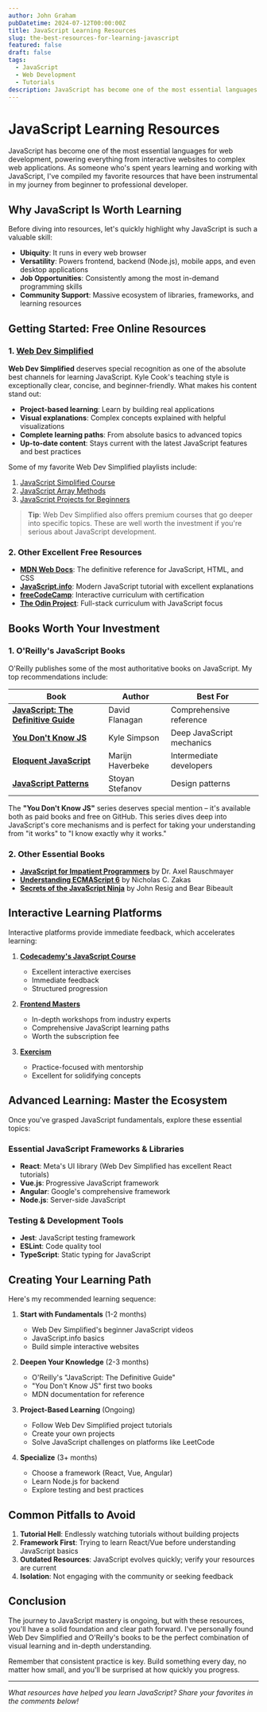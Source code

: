 ```yaml
---
author: John Graham
pubDatetime: 2024-07-12T00:00:00Z
title: JavaScript Learning Resources
slug: the-best-resources-for-learning-javascript
featured: false
draft: false
tags:
  - JavaScript
  - Web Development
  - Tutorials
description: JavaScript has become one of the most essential languages for web development, powering everything from interactive websites to complex web applications. Here's my compilation of favorite resources.
---
```


# JavaScript Learning Resources

JavaScript has become one of the most essential languages for web development, powering everything from interactive websites to complex web applications. As someone who's spent years learning and working with JavaScript, I've compiled my favorite resources that have been instrumental in my journey from beginner to professional developer.

## Why JavaScript Is Worth Learning

Before diving into resources, let's quickly highlight why JavaScript is such a valuable skill:

- **Ubiquity**: It runs in every web browser
- **Versatility**: Powers frontend, backend (Node.js), mobile apps, and even desktop applications
- **Job Opportunities**: Consistently among the most in-demand programming skills
- **Community Support**: Massive ecosystem of libraries, frameworks, and learning resources

## Getting Started: Free Online Resources

### 1. [Web Dev Simplified](https://www.youtube.com/c/WebDevSimplified)

**Web Dev Simplified** deserves special recognition as one of the absolute best channels for learning JavaScript. Kyle Cook's teaching style is exceptionally clear, concise, and beginner-friendly. What makes his content stand out:

- **Project-based learning**: Learn by building real applications
- **Visual explanations**: Complex concepts explained with helpful visualizations
- **Complete learning paths**: From absolute basics to advanced topics
- **Up-to-date content**: Stays current with the latest JavaScript features and best practices

Some of my favorite Web Dev Simplified playlists include:

1. [JavaScript Simplified Course](https://www.youtube.com/playlist?list=PLZlA0Gpn_vH9kn8wQtU2tCYe8Ff9NRTfH)
2. [JavaScript Array Methods](https://www.youtube.com/playlist?list=PLZlA0Gpn_vH8DWoTtCGYw0FMPrBmU47Pz)
3. [JavaScript Projects for Beginners](https://www.youtube.com/playlist?list=PLZlA0Gpn_vH_XUYiTCXjzSXZzVRTWKLAj)

> **Tip**: Web Dev Simplified also offers premium courses that go deeper into specific topics. These are well worth the investment if you're serious about JavaScript development.

### 2. Other Excellent Free Resources

- [**MDN Web Docs**](https://developer.mozilla.org/en-US/docs/Web/JavaScript): The definitive reference for JavaScript, HTML, and CSS
- [**JavaScript.info**](https://javascript.info/): Modern JavaScript tutorial with excellent explanations
- [**freeCodeCamp**](https://www.freecodecamp.org/): Interactive curriculum with certification
- [**The Odin Project**](https://www.theodinproject.com/): Full-stack curriculum with JavaScript focus

## Books Worth Your Investment

### 1. O'Reilly's JavaScript Books

O'Reilly publishes some of the most authoritative books on JavaScript. My top recommendations include:

| Book | Author | Best For |
|------|--------|----------|
| [**JavaScript: The Definitive Guide**](https://www.oreilly.com/library/view/javascript-the-definitive/9781491952016/) | David Flanagan | Comprehensive reference |
| [**You Don't Know JS**](https://github.com/getify/You-Dont-Know-JS) | Kyle Simpson | Deep JavaScript mechanics |
| [**Eloquent JavaScript**](https://eloquentjavascript.net/) | Marijn Haverbeke | Intermediate developers |
| [**JavaScript Patterns**](https://www.oreilly.com/library/view/javascript-patterns/9781449399115/) | Stoyan Stefanov | Design patterns |

The **"You Don't Know JS"** series deserves special mention – it's available both as paid books and free on GitHub. This series dives deep into JavaScript's core mechanisms and is perfect for taking your understanding from "it works" to "I know exactly why it works."

### 2. Other Essential Books

- [**JavaScript for Impatient Programmers**](https://exploringjs.com/impatient-js/) by Dr. Axel Rauschmayer
- [**Understanding ECMAScript 6**](https://leanpub.com/understandinges6) by Nicholas C. Zakas
- [**Secrets of the JavaScript Ninja**](https://www.manning.com/books/secrets-of-the-javascript-ninja-second-edition) by John Resig and Bear Bibeault

## Interactive Learning Platforms

Interactive platforms provide immediate feedback, which accelerates learning:

1. **[Codecademy's JavaScript Course](https://www.codecademy.com/learn/introduction-to-javascript)**
   - Excellent interactive exercises
   - Immediate feedback
   - Structured progression

2. **[Frontend Masters](https://frontendmasters.com/)**
   - In-depth workshops from industry experts
   - Comprehensive JavaScript learning paths
   - Worth the subscription fee

3. **[Exercism](https://exercism.io/tracks/javascript)**
   - Practice-focused with mentorship
   - Excellent for solidifying concepts

## Advanced Learning: Master the Ecosystem

Once you've grasped JavaScript fundamentals, explore these essential topics:

### Essential JavaScript Frameworks & Libraries

- **React**: Meta's UI library (Web Dev Simplified has excellent React tutorials)
- **Vue.js**: Progressive JavaScript framework
- **Angular**: Google's comprehensive framework
- **Node.js**: Server-side JavaScript

### Testing & Development Tools

- **Jest**: JavaScript testing framework
- **ESLint**: Code quality tool
- **TypeScript**: Static typing for JavaScript

## Creating Your Learning Path

Here's my recommended learning sequence:

1. **Start with Fundamentals** (1-2 months)
   - Web Dev Simplified's beginner JavaScript videos
   - JavaScript.info basics
   - Build simple interactive websites

2. **Deepen Your Knowledge** (2-3 months)
   - O'Reilly's "JavaScript: The Definitive Guide"
   - "You Don't Know JS" first two books
   - MDN documentation for reference

3. **Project-Based Learning** (Ongoing)
   - Follow Web Dev Simplified project tutorials
   - Create your own projects
   - Solve JavaScript challenges on platforms like LeetCode

4. **Specialize** (3+ months)
   - Choose a framework (React, Vue, Angular)
   - Learn Node.js for backend
   - Explore testing and best practices

## Common Pitfalls to Avoid

1. **Tutorial Hell**: Endlessly watching tutorials without building projects
2. **Framework First**: Trying to learn React/Vue before understanding JavaScript basics
3. **Outdated Resources**: JavaScript evolves quickly; verify your resources are current
4. **Isolation**: Not engaging with the community or seeking feedback

## Conclusion

The journey to JavaScript mastery is ongoing, but with these resources, you'll have a solid foundation and clear path forward. I've personally found Web Dev Simplified and O'Reilly's books to be the perfect combination of visual learning and in-depth understanding.

Remember that consistent practice is key. Build something every day, no matter how small, and you'll be surprised at how quickly you progress.

---

*What resources have helped you learn JavaScript? Share your favorites in the comments below!*